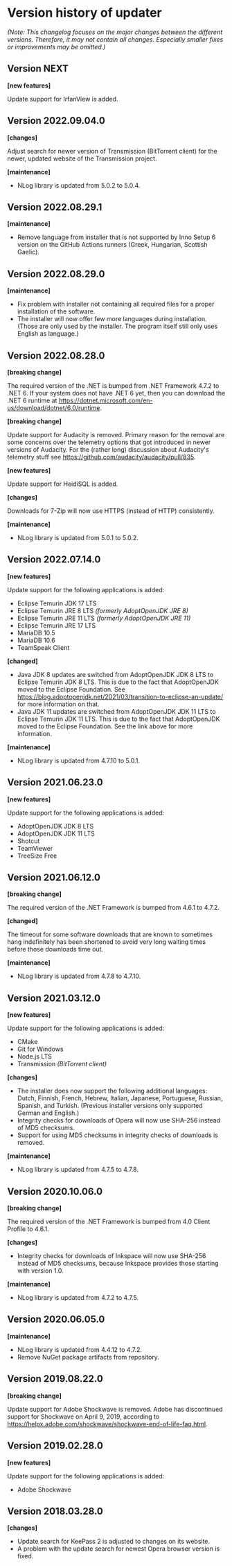 # Version history of updater

_(Note: This changelog focuses on the major changes between the different
versions. Therefore, it may not contain all changes. Especially smaller fixes or
improvements may be omitted.)_

## Version NEXT

__[new features]__

Update support for IrfanView is added.

## Version 2022.09.04.0

__[changes]__

Adjust search for newer version of Transmission (BitTorrent client) for the
newer, updated website of the Transmission project.

__[maintenance]__

* NLog library is updated from 5.0.2 to 5.0.4.

## Version 2022.08.29.1

__[maintenance]__

* Remove language from installer that is not supported by Inno Setup 6 version
  on the GitHub Actions runners (Greek, Hungarian, Scottish Gaelic).

## Version 2022.08.29.0

__[maintenance]__

* Fix problem with installer not containing all required files for a proper
  installation of the software.
* The installer will now offer few more languages during installation.
  (Those are only used by the installer. The program itself still only uses
   English as language.)

## Version 2022.08.28.0

__[breaking change]__

The required version of the .NET is bumped from .NET Framework 4.7.2 to .NET 6.
If your system does not have .NET 6 yet, then you can download the .NET 6
runtime at <https://dotnet.microsoft.com/en-us/download/dotnet/6.0/runtime>.

__[breaking change]__

Update support for Audacity is removed.
Primary reason for the removal are some concerns over the telemetry options that
got introduced in newer versions of Audacity. For the (rather long) discussion
about Audacity's telemetry stuff see
<https://github.com/audacity/audacity/pull/835>.

__[new features]__

Update support for HeidiSQL is added.

__[changes]__

Downloads for 7-Zip will now use HTTPS (instead of HTTP) consistently.

__[maintenance]__

* NLog library is updated from 5.0.1 to 5.0.2.

## Version 2022.07.14.0

__[new features]__

Update support for the following applications is added:

* Eclipse Temurin JDK 17 LTS
* Eclipse Temurin JRE 8 LTS _(formerly AdoptOpenJDK JRE 8)_
* Eclipse Temurin JRE 11 LTS _(formerly AdoptOpenJDK JRE 11)_
* Eclipse Temurin JRE 17 LTS
* MariaDB 10.5
* MariaDB 10.6
* TeamSpeak Client

__[changed]__

* Java JDK 8 updates are switched from AdoptOpenJDK JDK 8 LTS to Eclipse Temurin
  JDK 8 LTS. This is due to the fact that AdoptOpenJDK moved to the Eclipse
  Foundation. See
  <https://blog.adoptopenjdk.net/2021/03/transition-to-eclipse-an-update/>
  for more information on that. 
* Java JDK 11 updates are switched from AdoptOpenJDK JDK 11 LTS to Eclipse
  Temurin JDK 11 LTS. This is due to the fact that AdoptOpenJDK moved to the
  Eclipse Foundation. See the link above for more information.

__[maintenance]__

* NLog library is updated from 4.7.10 to 5.0.1.

## Version 2021.06.23.0

__[new features]__

Update support for the following applications is added:

* AdoptOpenJDK JDK 8 LTS
* AdoptOpenJDK JDK 11 LTS
* Shotcut
* TeamViewer
* TreeSize Free

## Version 2021.06.12.0

__[breaking change]__

The required version of the .NET Framework is bumped from 4.6.1 to 4.7.2.

__[changed]__

The timeout for some software downloads that are known to sometimes hang
indefinitely has been shortened to avoid very long waiting times before those
downloads time out.

__[maintenance]__

* NLog library is updated from 4.7.8 to 4.7.10.

## Version 2021.03.12.0

__[new features]__

Update support for the following applications is added:

* CMake
* Git for Windows
* Node.js LTS
* Transmission _(BitTorrent client)_

__[changes]__

* The installer does now support the following additional languages:
  Dutch, Finnish, French, Hebrew, Italian, Japanese, Portuguese, Russian,
  Spanish, and Turkish. (Previous installer versions only supported German and
  English.)
* Integrity checks for downloads of Opera will now use SHA-256 instead of MD5
  checksums.
* Support for using MD5 checksums in integrity checks of downloads is removed.

__[maintenance]__

* NLog library is updated from 4.7.5 to 4.7.8.

## Version 2020.10.06.0

__[breaking change]__

The required version of the .NET Framework is bumped from 4.0 Client Profile to
4.6.1.

__[changes]__

* Integrity checks for downloads of Inkspace will now use SHA-256 instead of MD5
  checksums, because Inkspace provides those starting with version 1.0.

__[maintenance]__

* NLog library is updated from 4.7.2 to 4.7.5.

## Version 2020.06.05.0

__[maintenance]__

* NLog library is updated from 4.4.12 to 4.7.2.
* Remove NuGet package artifacts from repository.

## Version 2019.08.22.0

__[breaking change]__

Update support for Adobe Shockwave is removed. Adobe has discontinued support
for Shockwave on April 9, 2019, according to
<https://helpx.adobe.com/shockwave/shockwave-end-of-life-faq.html>.

## Version 2019.02.28.0

__[new features]__

Update support for the following applications is added:

* Adobe Shockwave

## Version 2018.03.28.0

__[changes]__

* Update search for KeePass 2 is adjusted to changes on its website.
* A problem with the update search for newest Opera browser version is fixed.
